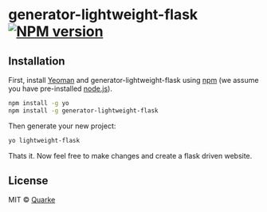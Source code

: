 # generator-lightweight-flask [![NPM version][npm-image]][npm-url] 

## Installation

First, install [Yeoman](http://yeoman.io) and generator-lightweight-flask using [npm](https://www.npmjs.com/) (we assume you have pre-installed [node.js](https://nodejs.org/)).

```bash
npm install -g yo
npm install -g generator-lightweight-flask
```

Then generate your new project:

```bash
yo lightweight-flask
```

Thats it. Now feel free to make changes and create a flask driven website.

## License

MIT © [Quarke](https://github.com/Quarke)


[npm-image]: https://badge.fury.io/js/generator-lightweight-flask.svg
[npm-url]: https://npmjs.org/package/generator-lightweight-flask
[travis-image]: https://travis-ci.org/Quarke/generator-lightweight-flask.svg?branch=master
[travis-url]: https://travis-ci.org/Quarke/generator-lightweight-flask
[daviddm-image]: https://david-dm.org/Quarke/generator-lightweight-flask.svg?theme=shields.io
[daviddm-url]: https://david-dm.org/Quarke/generator-lightweight-flask
[coveralls-image]: https://coveralls.io/repos/Quarke/generator-lightweight-flask/badge.svg
[coveralls-url]: https://coveralls.io/r/Quarke/generator-lightweight-flask
